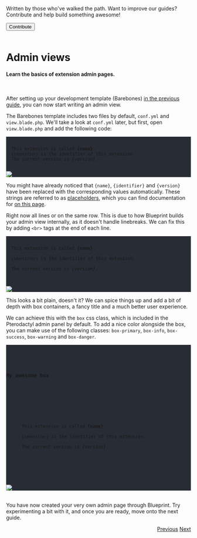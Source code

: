 <div class="position-relative p-4 text-body bg-body border rounded-4 d-flex align-items-center">
  <div class="me-3">
    <i class="bi bi-book h2"></i>
  </div>
  <p class="me-3 my-0">
    Written by those who've walked the path. Want to improve our guides? Contribute and help build something awesome!
  </p>
  <a href="https://github.com/BlueprintFramework/web/tree/main/docs/pages/developing-extensions">
    <button class="btn btn-primary px-4 rounded-pill placeholder-wave" type="button">
      Contribute
    </button>
  </a>
</div><br>

# Admin views
<h4 class="fw-light">Learn the basics of extension admin pages.</h4><br/>

After setting up your development template (Barebones) [in the previous guide](?page=getting-started/Extension-development), you can now start writing an admin view.

The Barebones template includes two files by default, `conf.yml` and `view.blade.php`. We'll take a look at `conf.yml` later, but first, open `view.blade.php` and add the following code:

<div class="row container mb-2">
  <div class="col rounded-1 py-2" style="background-color: #282c34">
    <pre><code class="hljs language-html hl-escape"><p>
  This extension is called <b>{name}</b>.
  <code>{identifier}</code> is the identifier of this extension.
  The current version is <i>{version}</i>.
</p></code></pre>
    <div class="border-top mb-3 code-spacer"></div>
    <div class="overflow-scroll">
      <img src="../.assets/storage/docs/png/3.png">
    </div>
  </div>
</div>

You might have already noticed that `{name}`, `{identifier}` and `{version}` have been replaced with the corresponding values automatically. These strings are referred to as [placeholders](?page=documentation/placeholders), which you can find documentation for [on this page](?page=documentation/placeholders).

Right now all lines or on the same row. This is due to how Blueprint builds your admin view internally, as it doesn't handle linebreaks. We can fix this by adding `<br>` tags at the end of each line.

<div class="row container mb-2">
  <div class="col rounded-1 py-2" style="background-color: #282c34">
    <pre><code class="hljs language-xml hl-escape"><p>
  This extension is called <b>{name}</b>. <br>
  <code>{identifier}</code> is the identifier of this extension. <br>
  The current version is <i>{version}</i>. <br>
</p></code></pre>
    <div class="border-top mb-3 code-spacer"></div>
    <div class="overflow-scroll">
      <img src="../.assets/storage/docs/png/5.png">
    </div>
  </div>
</div>

This looks a bit plain, doesn't it? We can spice things up and add a bit of depth with box containers, a fancy title and a much better user experience.

We can achieve this with the `box` css class, which is included in the Pterodactyl admin panel by default. To add a nice color alongside the box, you can make use of the following classes: <a class="text-primary">`box-primary`</a>, <a class="text-info">`box-info`</a>, <a class="text-success">`box-success`</a>, <a class="text-warning">`box-warning`</a> and <a class="text-danger">`box-danger`</a>.

<div class="row container mb-2">
  <div class="col rounded-1 py-2" style="background-color: #282c34">
    <pre><code class="hljs language-xml hl-escape"><div class="box box-info">
  <div class="box-header with-border">
    <h3 class="box-title">My awesome box</h3>
  </div>
  <div class="box-body">
    <p>
      This extension is called <b>{name}</b>. <br>
      <code>{identifier}</code> is the identifier of this extension. <br>
      The current version is <i>{version}</i>. <br>
    </p>
  </div>
</div></code></pre>
    <div class="border-top mb-3 code-spacer"></div>
    <div class="overflow-scroll">
      <img src="../.assets/storage/docs/png/6.png">
    </div>
  </div>
</div><br>

You have now created your very own admin page through Blueprint. Try experimenting a bit with it, and once you are ready, move onto the next guide.

<div class="btn-group docs-navigator" role="group" aria-label="Navigation" style="float: right">
  <a href="?page=getting-started/Extension-development" class="btn btn-dark bg-light-subtle border-0 rounded-start-pill">Previous</a>
  <a href="?page=developing-extensions/Custom-controllers" class="btn btn-dark bg-light-subtle border-0 rounded-end-pill">Next</a>
</div>